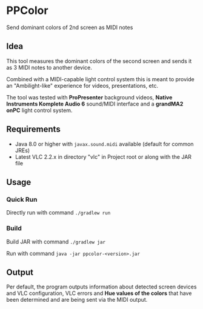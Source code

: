 # PPColor
Send dominant colors of 2nd screen as MIDI notes

## Idea
This tool measures the dominant colors of the second screen and sends it as 3 MIDI notes to another device.

Combined with a MIDI-capable light control system this is meant to provide an "Ambilight-like" experience for videos, presentations, etc.

The tool was tested with **ProPresenter** background videos, **Native Instruments Komplete Audio 6** sound/MIDI interface and a **grandMA2 onPC** light control system.

## Requirements
- Java 8.0 or higher with `javax.sound.midi` available (default for common JREs)
- Latest VLC 2.2.x in directory "vlc" in Project root or along with the JAR file

## Usage
### Quick Run
Directly run with command `./gradlew run`

### Build
Build JAR with command `./gradlew jar`

Run with command `java -jar ppcolor-<version>.jar`

## Output
Per default, the program outputs information about detected screen devices and VLC configuration, VLC errors
and **Hue values of the colors** that have been determined and are being sent via the MIDI output.
